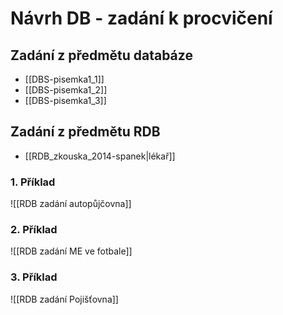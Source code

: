 # Návrh DB - zadání k procvičení

## Zadání z předmětu databáze
- [[DBS-pisemka1_1]]
- [[DBS-pisemka1_2]]
- [[DBS-pisemka1_3]]

## Zadání z předmětu RDB
- [[RDB_zkouska_2014-spanek|lékař]]
### 1. Příklad
![[RDB zadání autopůjčovna]]
### 2. Příklad
![[RDB zadání ME ve fotbale]]

### 3. Příklad 
![[RDB zadání Pojišťovna]]